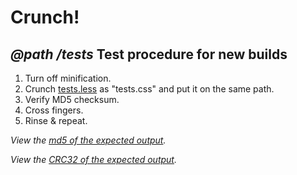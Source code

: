 Crunch!
=======

*@path /tests*
Test procedure for new builds
-----------------------------

1. Turn off minification.
2. Crunch [tests.less](tests.less) as "tests.css" and put it on the same path.
3. Verify MD5 checksum.
4. Cross fingers.
5. Rinse & repeat.

*View the [md5 of the expected output](tests.css.md5).*

*View the [CRC32 of the expected output](tests.css.sfv).*